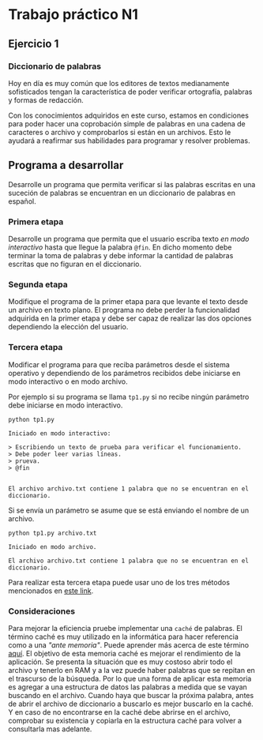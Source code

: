 # Trabajo práctico N1

## Ejercicio 1

### Diccionario de palabras

Hoy en día es muy común que los editores de textos medianamente sofisticados tengan la característica de poder verificar ortografía, palabras y formas de redacción.


Con los conocimientos adquiridos en este curso, estamos en condiciones para poder hacer una coprobación simple de palabras en una cadena de caracteres o archivo y comprobarlos si están en un archivos. Esto le ayudará a reafirmar sus habilidades para programar y resolver problemas.


## Programa a desarrollar

Desarrolle un programa que permita verificar si las palabras escritas en una suceción de palabras se encuentran en un diccionario de palabras en español.


### Primera etapa

Desarrolle un programa que permita que el usuario escriba texto _en modo interactivo_ hasta que llegue la palabra `@fin`. En dicho momento debe terminar la toma de palabras y debe informar la cantidad de palabras escritas que no figuran en el diccionario.


### Segunda etapa
Modifique el programa de la primer etapa para que levante el texto desde un archivo en texto plano.
El programa no debe perder la funcionalidad adquirida en la primer etapa y debe ser capaz de realizar las dos opciones dependiendo la elección del usuario.

### Tercera etapa
Modificar el programa para que reciba parámetros desde el sistema operativo y dependiendo de los parámetros recibidos debe iniciarse en modo interactivo o en modo archivo.

Por ejemplo si su programa se llama `tp1.py` si no recibe ningún parámetro debe iniciarse en modo interactivo.

```
python tp1.py

Iniciado en modo interactivo:

> Escribiendo un texto de prueba para verificar el funcionamiento.
> Debe poder leer varias líneas.
> prueva.
> @fin


El archivo archivo.txt contiene 1 palabra que no se encuentran en el diccionario.
```

Si se envía un parámetro se asume que se está enviando el nombre de un archivo.

```
python tp1.py archivo.txt

Iniciado en modo archivo.

El archivo archivo.txt contiene 1 palabra que no se encuentran en el diccionario.
```
Para realizar esta tercera etapa puede usar uno de los tres métodos mencionados en [este link](https://www.geeksforgeeks.org/command-line-arguments-in-python/).

### Consideraciones
Para mejorar la eficiencia pruebe implementar una `caché` de palabras. El término caché es muy utilizado en la informática para hacer referencia como a una _"ante memoria"_. Puede aprender más acerca de este término [aquí](https://es.wikipedia.org/wiki/Cach%C3%A9_(inform%C3%A1tica)).
El objetivo de esta memoria caché es mejorar el rendimiento de la aplicación. Se presenta la situación que es muy costoso abrir todo el archivo y tenerlo en RAM y a la vez puede haber palabras que se repitan en el trascurso de la búsqueda. Por lo que una forma de aplicar esta memoria es agregar a una estructura de datos las palabras a medida que se vayan buscando en el archivo. Cuando haya que buscar la próxima palabra, antes de abrir el archivo de diccionario a buscarlo es mejor buscarlo en la caché. Y en caso de no encontrarse en la caché debe abrirse en el archivo, comprobar su existencia y copiarla en la estructura caché para volver a consultarla mas adelante.

